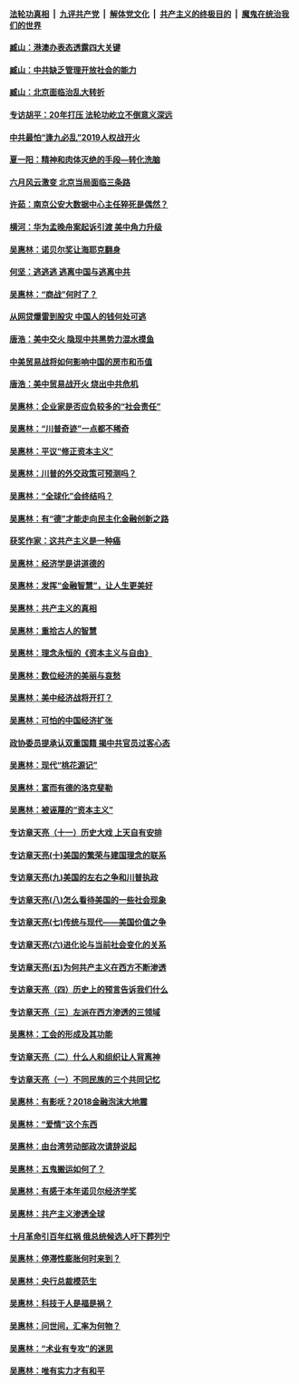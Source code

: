 ####  [法轮功真相](../../../../basic/blob/master/README.md?t=09070052) &nbsp;|&nbsp; [九评共产党](../../../../9ping.md/blob/master/README.md?t=09070052) &nbsp;|&nbsp; [解体党文化](../../../../jtdwh.md/blob/master/README.md?t=09070052)  &nbsp;|&nbsp; [共产主义的终极目的](../../../../gczydzjmd.md/blob/master/README.md?t=09070052) &nbsp;|&nbsp; [魔鬼在统治我们的世界](../../../../mgztzwmdsj.md/blob/master/README.md?t=09070052) 

#### [臧山：港澳办表态透露四大关键](../pages/nsc423/n11421628.md?t=09070052) 

#### [臧山：中共缺乏管理开放社会的能力](../pages/nsc423/n11407457.md?t=09070052) 

#### [臧山：北京面临治乱大转折](../pages/nsc423/n11406895.md?t=09070052) 

#### [专访胡平：20年打压 法轮功屹立不倒意义深远](../pages/nsc423/n11398800.md?t=09070052) 

#### [中共最怕“逢九必乱”2019人权战开火](../pages/nsc423/n11385248.md?t=09070052) 

#### [夏一阳：精神和肉体灭绝的手段—转化洗脑](../pages/nsc423/n11368250.md?t=09070052) 

#### [六月风云激变 北京当局面临三条路](../pages/nsc423/n11313668.md?t=09070052) 

#### [许茹：南京公安大数据中心主任猝死是偶然？](../pages/nsc423/n11064744.md?t=09070052) 

#### [横河：华为孟晚舟案起诉引渡 美中角力升级](../pages/nsc423/n11027230.md?t=09070052) 

#### [吴惠林：诺贝尔奖让海耶克翻身](../pages/nsc423/n10890049.md?t=09070052) 

#### [何坚：逃逃逃 逃离中国与逃离中共](../pages/nsc423/n10592891.md?t=09070052) 

#### [吴惠林：“商战”何时了？](../pages/nsc423/n10573558.md?t=09070052) 

#### [从网贷爆雷到股灾 中国人的钱何处可逃](../pages/nsc423/n10572800.md?t=09070052) 

#### [唐浩：美中交火 隐现中共黑势力混水摸鱼](../pages/nsc423/n10544040.md?t=09070052) 

#### [中美贸易战将如何影响中国的房市和币值](../pages/nsc423/n10543697.md?t=09070052) 

#### [唐浩：美中贸易战开火 烧出中共危机](../pages/nsc423/n10540126.md?t=09070052) 

#### [吴惠林：企业家是否应负较多的“社会责任”](../pages/nsc423/n10535022.md?t=09070052) 

#### [吴惠林：“川普奇迹”一点都不稀奇](../pages/nsc423/n10512808.md?t=09070052) 

#### [吴惠林：平议“修正资本主义”](../pages/nsc423/n10495724.md?t=09070052) 

#### [吴惠林：川普的外交政策可预测吗？](../pages/nsc423/n10462387.md?t=09070052) 

#### [吴惠林：“全球化”会终结吗？](../pages/nsc423/n10452838.md?t=09070052) 

#### [吴惠林：有“德”才能走向民主化金融创新之路](../pages/nsc423/n10432292.md?t=09070052) 

#### [获奖作家：这共产主义是一种癌](../pages/nsc423/n10431541.md?t=09070052) 

#### [吴惠林：经济学是讲道德的](../pages/nsc423/n10398014.md?t=09070052) 

#### [吴惠林：发挥“金融智慧”，让人生更美好](../pages/nsc423/n10375019.md?t=09070052) 

#### [吴惠林：共产主义的真相](../pages/nsc423/n10351394.md?t=09070052) 

#### [吴惠林：重拾古人的智慧](../pages/nsc423/n10337691.md?t=09070052) 

#### [吴惠林：理念永恒的《资本主义与自由》](../pages/nsc423/n10316274.md?t=09070052) 

#### [吴惠林：数位经济的美丽与哀愁](../pages/nsc423/n10292946.md?t=09070052) 

#### [吴惠林：美中经济战将开打？](../pages/nsc423/n10258825.md?t=09070052) 

#### [吴惠林：可怕的中国经济扩张](../pages/nsc423/n10219147.md?t=09070052) 

#### [政协委员提承认双重国籍 揭中共官员过客心态](../pages/nsc423/n10208809.md?t=09070052) 

#### [吴惠林：现代“桃花源记”](../pages/nsc423/n10185234.md?t=09070052) 

#### [吴惠林：富而有德的洛克斐勒](../pages/nsc423/n10142264.md?t=09070052) 

#### [吴惠林：被诬蔑的“资本主义”](../pages/nsc423/n10124816.md?t=09070052) 

#### [专访章天亮（十一）历史大戏 上天自有安排](../pages/nsc423/n10094905.md?t=09070052) 

#### [专访章天亮(十)美国的繁荣与建国理念的联系](../pages/nsc423/n10094899.md?t=09070052) 

#### [专访章天亮(九)美国的左右之争和川普执政](../pages/nsc423/n10094889.md?t=09070052) 

#### [专访章天亮(八)怎么看待美国的一些社会现象](../pages/nsc423/n10094857.md?t=09070052) 

#### [专访章天亮(七)传统与现代——美国价值之争](../pages/nsc423/n10093140.md?t=09070052) 

#### [专访章天亮(六)进化论与当前社会变化的关系](../pages/nsc423/n10092036.md?t=09070052) 

#### [专访章天亮(五)为何共产主义在西方不断渗透](../pages/nsc423/n10083620.md?t=09070052) 

#### [专访章天亮（四）历史上的预言告诉我们什么](../pages/nsc423/n10083606.md?t=09070052) 

#### [专访章天亮（三）左派在西方渗透的三领域](../pages/nsc423/n10081115.md?t=09070052) 

#### [吴惠林：工会的形成及其功能](../pages/nsc423/n10080633.md?t=09070052) 

#### [专访章天亮（二）什么人和组织让人背离神](../pages/nsc423/n10076637.md?t=09070052) 

#### [专访章天亮（一）不同民族的三个共同记忆](../pages/nsc423/n10074188.md?t=09070052) 

#### [吴惠林：有影呒？2018金融泡沫大地震](../pages/nsc423/n10040534.md?t=09070052) 

#### [吴惠林：“爱情”这个东西](../pages/nsc423/n10019423.md?t=09070052) 

#### [吴惠林：由台湾劳动部政次请辞说起](../pages/nsc423/n9979679.md?t=09070052) 

#### [吴惠林：五鬼搬运如何了？](../pages/nsc423/n9925338.md?t=09070052) 

#### [吴惠林：有感于本年诺贝尔经济学奖](../pages/nsc423/n9871883.md?t=09070052) 

#### [吴惠林：共产主义渗透全球](../pages/nsc423/n9812748.md?t=09070052) 

#### [十月革命引百年红祸 俄总统候选人吁下葬列宁](../pages/nsc423/n9810182.md?t=09070052) 

#### [吴惠林：停滞性膨胀何时来到？](../pages/nsc423/n9764136.md?t=09070052) 

#### [吴惠林：央行总裁模范生](../pages/nsc423/n9728134.md?t=09070052) 

#### [吴惠林：科技于人是福是祸？](../pages/nsc423/n9672982.md?t=09070052) 

#### [吴惠林：问世间，汇率为何物？](../pages/nsc423/n9621788.md?t=09070052) 

#### [吴惠林：“术业有专攻”的迷思](../pages/nsc423/n9580363.md?t=09070052) 

#### [吴惠林：唯有实力才有和平](../pages/nsc423/n9529599.md?t=09070052) 


